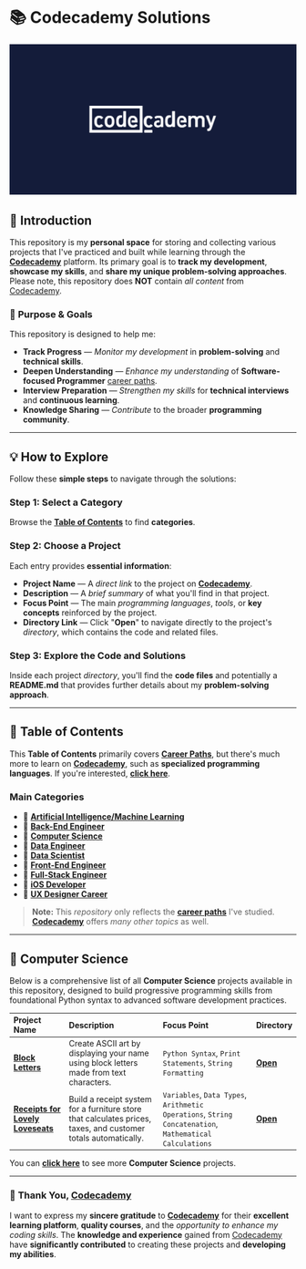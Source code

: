 # 📚 **Codecademy Solutions**

[![Codecadmey Logo](./image/codecademy-logo.png)](https://www.codecademy.com/)

## 📗 **Introduction**

This repository is my **personal space** for storing and collecting various projects that I've practiced and built while learning through the [**Codecademy**](https://www.codecademy.com/) platform. Its primary goal is to **track my development**, **showcase my skills**, and **share my unique problem-solving approaches**. Please note, this repository does **NOT** contain *all content* from [Codecademy](https://www.codecademy.com/).

### 🎯 **Purpose & Goals**
This repository is designed to help me:

* **Track Progress** — *Monitor my development* in **problem-solving** and **technical skills**.
* **Deepen Understanding** — *Enhance my understanding* of **Software-focused Programmer** [career paths](https://www.codecademy.com/catalog/subject/all).
* **Interview Preparation** — *Strengthen my skills* for **technical interviews** and **continuous learning**.
* **Knowledge Sharing** — *Contribute* to the broader **programming community**.

---

## 💡 **How to Explore**

Follow these **simple steps** to navigate through the solutions:

### **Step 1: Select a Category**

Browse the [**Table of Contents**](#-table-of-contents) to find **categories**.

### **Step 2: Choose a Project**

Each entry provides **essential information**:

* **Project Name** — A *direct link* to the project on [**Codecademy**](https://www.codecademy.com/).
* **Description** — A *brief summary* of what you'll find in that project.
* **Focus Point** — The main *programming languages*, *tools*, or **key concepts** reinforced by the project.
* **Directory Link** — Click "**Open**" to navigate directly to the project's *directory*, which contains the code and related files.

### **Step 3: Explore the Code and Solutions**

Inside each project *directory*, you'll find the **code files** and potentially a **README.md** that provides further details about my **problem-solving approach**.

---

## 📖 **Table of Contents**

This **Table of Contents** primarily covers [**Career Paths**](https://www.codecademy.com/catalog/subject/all), but there's much more to learn on [**Codecademy**](https://www.codecademy.com/), such as **specialized programming languages**. If you're interested, [**click here**](https://www.codecademy.com/).

### Main Categories

* 📂 [**Artificial Intelligence/Machine Learning**]()
* 📂 [**Back-End Engineer**]()
* 📂 [**Computer Science**](./computer-science/)
* 📂 [**Data Engineer**]()
* 📂 [**Data Scientist**]()
* 📂 [**Front-End Engineer**]()
* 📂 [**Full-Stack Engineer**]()
* 📂 [**iOS Developer**]()
* 📂 [**UX Designer Career**]()

> **Note:** This *repository* only reflects the [**career paths**](https://www.codecademy.com/catalog/subject/all) I've studied. [**Codecademy**](https://www.codecademy.com/) offers *many other topics* as well.

---

## 📂 **Computer Science**

Below is a comprehensive list of all **Computer Science** projects available in this repository, designed to build progressive programming skills from foundational Python syntax to advanced software development practices.

| Project Name | Description | Focus Point | Directory |
| :------------------------- | :------------------------------------------------------------------------------------------------------------------------------------------------------------------------------------------- | :---------------------------------- | :---------------------- |
| [**Block Letters**](https://www.codecademy.com/journeys/computer-science/paths/cscj-22-intro-to-programming/tracks/cscj-22-introduction-to-computer-science-career-path/modules/cscj-22-python-hello-world/projects/python-block-letters) | Create ASCII art by displaying your name using block letters made from text characters. | `Python Syntax`, `Print Statements`, `String Formatting` | [**Open**](./computer-science/01-block-letters/) |
| [**Receipts for Lovely Loveseats**](https://www.codecademy.com/journeys/computer-science/paths/cscj-22-intro-to-programming/tracks/cscj-22-introduction-to-computer-science-career-path/modules/cscj-22-python-hello-world/projects/python-furniture-store) | Build a receipt system for a furniture store that calculates prices, taxes, and customer totals automatically. | `Variables`, `Data Types`, `Arithmetic Operations`, `String Concatenation`, `Mathematical Calculations` | [**Open**](./computer-science/02-receipts-for-lovely-loveseats/) |

You can [**click here**](./computer-science/) to see more **Computer Science** projects.

---

### 🙏 **Thank You, [Codecademy](https://www.codecademy.com/)**

I want to express my **sincere gratitude** to [**Codecademy**](https://www.codecademy.com/) for their **excellent learning platform**, **quality courses**, and the *opportunity to enhance my coding skills*. The **knowledge and experience** gained from [Codecademy](https://www.codecademy.com/) have **significantly contributed** to creating these projects and **developing my abilities**.